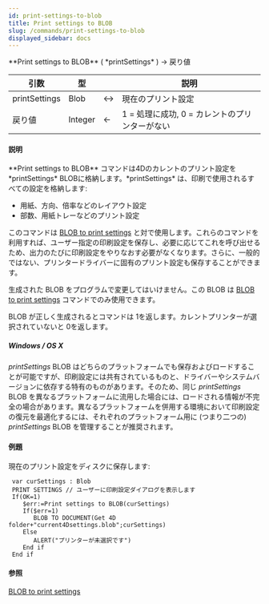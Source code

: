 ```yaml
---
id: print-settings-to-blob
title: Print settings to BLOB
slug: /commands/print-settings-to-blob
displayed_sidebar: docs
---
```


<!--REF #_command_.Print settings to BLOB.Syntax-->**Print settings to BLOB** ( *printSettings* ) -> 戻り値<!-- END REF-->
<!--REF #_command_.Print settings to BLOB.Params-->
| 引数 | 型 |  | 説明 |
| --- | --- | --- | --- |
| printSettings | Blob | &harr; | 現在のプリント設定 |
| 戻り値 | Integer | &larr; | 1 = 処理に成功, 0 = カレントのプリンターがない |

<!-- END REF-->

#### 説明 

<!--REF #_command_.Print settings to BLOB.Summary-->**Print settings to BLOB** コマンドは4Dのカレントのプリント設定を *printSettings* BLOBに格納します。<!-- END REF-->*printSettings* は、印刷で使用されるすべての設定を格納します:

* 用紙、方向、倍率などのレイアウト設定
* 部数、用紙トレーなどのプリント設定

このコマンドは [BLOB to print settings](blob-to-print-settings.md) と対で使用します。これらのコマンドを利用すれば、ユーザー指定の印刷設定を保存し、必要に応じてこれを呼び出せるため、出力のたびに印刷設定をやりなおす必要がなくなります。さらに、一般的ではない、プリンタードライバーに固有のプリント設定も保存することができます。

生成された BLOB をプログラムで変更してはいけません。この BLOB は [BLOB to print settings](blob-to-print-settings.md) コマンドでのみ使用できます。

BLOB が正しく生成されるとコマンドは 1を返します。カレントプリンターが選択されていないと 0を返します。

##### Windows / OS X 

*printSettings* BLOB はどちらのプラットフォームでも保存およびロードすることが可能ですが、印刷設定には共有されているものと、ドライバーやシステムバージョンに依存する特有のものがあります。そのため、同じ *printSettings* BLOB を異なるプラットフォームに流用した場合には、ロードされる情報が不完全の場合があります。異なるプラットフォームを併用する環境において印刷設定の復元を最適化するには、それぞれのプラットフォーム用に (つまり二つの) *printSettings* BLOB を管理することが推奨されます。

#### 例題 

現在のプリント設定をディスクに保存します:

```4d
 var curSettings : Blob
 PRINT SETTINGS // ユーザーに印刷設定ダイアログを表示します
 If(OK=1)
    $err:=Print settings to BLOB(curSettings)
    If($err=1)
       BLOB TO DOCUMENT(Get 4D folder+"current4Dsettings.blob";curSettings)
    Else
       ALERT("プリンターが未選択です")
    End if
 End if
```

#### 参照 

  
[BLOB to print settings](blob-to-print-settings.md)  